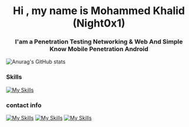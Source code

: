<h1 align="center">Hi , my name is Mohammed Khalid (Night0x1)</h1>
<h3 align="center">I'am a Penetration Testing Networking & Web And Simple Know Mobile Penetration Android</h3>

![Anurag's GitHub stats](https://github-readme-stats.vercel.app/api?username=Dark-Night0&show_icons=true&theme=transparent)

### Skills 
[![My Skills](https://skillicons.dev/icons?i=python,bash,cs,html,js,linux,java,php,docker,cpp,c,mysql,windows,androidstudio&perline=6)](https://skillicons.dev)

### contact info 

[![My Skills](https://skillicons.dev/icons?i=twitter&perline=3)](https://twitter.com/0xdark3)
[![My Skills](https://skillicons.dev/icons?i=linkedin&perline=3)](https://www.linkedin.com/in/0xnight/)
[![My Skills](https://skillicons.dev/icons?i=fortran&perline=3)](https://www.facebook.com/Night0x1/)
